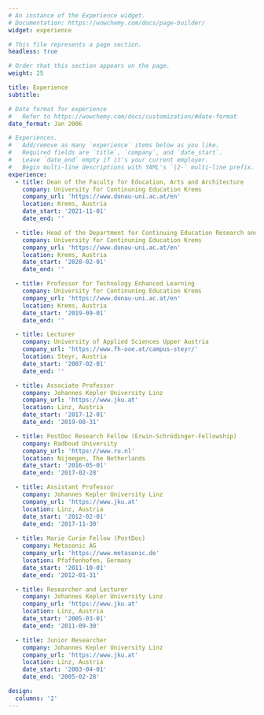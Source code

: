 ```yaml
---
# An instance of the Experience widget.
# Documentation: https://wowchemy.com/docs/page-builder/
widget: experience

# This file represents a page section.
headless: true

# Order that this section appears on the page.
weight: 25

title: Experience
subtitle:

# Date format for experience
#   Refer to https://wowchemy.com/docs/customization/#date-format
date_format: Jan 2006

# Experiences.
#   Add/remove as many `experience` items below as you like.
#   Required fields are `title`, `company`, and `date_start`.
#   Leave `date_end` empty if it's your current employer.
#   Begin multi-line descriptions with YAML's `|2-` multi-line prefix.
experience:
  - title: Dean of the Faculty for Education, Arts and Architecture
    company: University for Continuning Education Krems
    company_url: 'https://www.donau-uni.ac.at/en'
    location: Krems, Austria
    date_start: '2021-11-01'
    date_end: ''

  - title: Head of the Department for Continuing Education Research and Educational Technologies
    company: University for Continuning Education Krems
    company_url: 'https://www.donau-uni.ac.at/en'
    location: Krems, Austria
    date_start: '2020-02-01'
    date_end: ''

  - title: Professor for Technology Enhanced Learning
    company: University for Continuning Education Krems
    company_url: 'https://www.donau-uni.ac.at/en'
    location: Krems, Austria
    date_start: '2019-09-01'
    date_end: ''

  - title: Lecturer
    company: University of Applied Sciences Upper Austria
    company_url: 'https://www.fh-ooe.at/campus-steyr/'
    location: Steyr, Austria
    date_start: '2007-02-01'
    date_end: ''

  - title: Associate Professor
    company: Johannes Kepler University Linz
    company_url: 'https://www.jku.at'
    location: Linz, Austria
    date_start: '2017-12-01'
    date_end: '2019-08-31'

  - title: PostDoc Research Fellow (Erwin-Schrödinger-Fellowship)
    company: Radboud University
    company_url: 'https://www.ru.nl'
    location: Nijmegen, The Netherlands
    date_start: '2016-05-01'
    date_end: '2017-02-28'

  - title: Assistant Professor
    company: Johannes Kepler University Linz
    company_url: 'https://www.jku.at'
    location: Linz, Austria
    date_start: '2012-02-01'
    date_end: '2017-11-30'
  
  - title: Marie Curie Fellow (PostDoc)
    company: Metasonic AG
    company_url: 'https://www.metasonic.de'
    location: Pfaffenhofen, Germany
    date_start: '2011-10-01'
    date_end: '2012-01-31'

  - title: Researcher and Lecturer
    company: Johannes Kepler University Linz
    company_url: 'https://www.jku.at'
    location: Linz, Austria
    date_start: '2005-03-01'
    date_end: '2011-09-30'

  - title: Junior Researcher
    company: Johannes Kepler University Linz
    company_url: 'https://www.jku.at'
    location: Linz, Austria
    date_start: '2003-04-01'
    date_end: '2005-02-28'

design:
  columns: '2'
---
```

